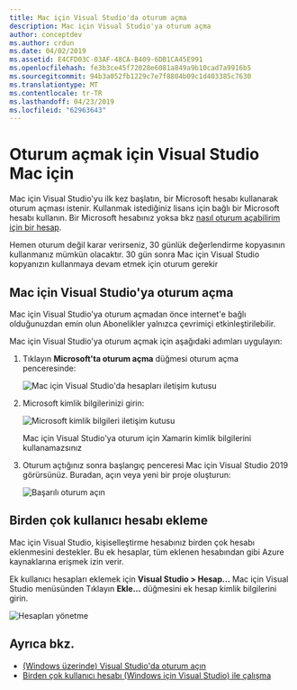 ```yaml
---
title: Mac için Visual Studio'da oturum açma
description: Mac için Visual Studio'ya oturum açma
author: conceptdev
ms.author: crdun
ms.date: 04/02/2019
ms.assetid: E4CFD03C-03AF-48CA-B409-6DB1CA45E991
ms.openlocfilehash: fe3b3ce45f72028e6081a849a9b10cad7a9916b5
ms.sourcegitcommit: 94b3a052fb1229c7e7f8804b09c1d403385c7630
ms.translationtype: MT
ms.contentlocale: tr-TR
ms.lasthandoff: 04/23/2019
ms.locfileid: "62963643"
---
```

# <a name="sign-in-to-visual-studio-for-mac"></a>Oturum açmak için Visual Studio Mac için

Mac için Visual Studio'yu ilk kez başlatın, bir Microsoft hesabı kullanarak oturum açması istenir. Kullanmak istediğiniz lisans için bağlı bir Microsoft hesabı kullanın. Bir Microsoft hesabınız yoksa bkz [nasıl oturum açabilirim için bir hesap](https://support.microsoft.com/instantanswers/d18cc497-d839-cf50-dea8-f99c95f2bd16/sign-up-for-a-microsoft-account).

Hemen oturum değil karar verirseniz, 30 günlük değerlendirme kopyasının kullanmanız mümkün olacaktır. 30 gün sonra Mac için Visual Studio kopyanızın kullanmaya devam etmek için oturum gerekir

## <a name="how-to-sign-in-to-visual-studio-for-mac"></a>Mac için Visual Studio'ya oturum açma

Mac için Visual Studio'ya oturum açmadan önce internet'e bağlı olduğunuzdan emin olun Abonelikler yalnızca çevrimiçi etkinleştirilebilir.

Mac için Visual Studio'ya oturum açmak için aşağıdaki adımları uygulayın:

1. Tıklayın **Microsoft'ta oturum açma** düğmesi oturum açma penceresinde:

    ![Mac için Visual Studio'da hesapları iletişim kutusu](media/signing-in-image12.png)

2. Microsoft kimlik bilgilerinizi girin:

    ![Microsoft kimlik bilgileri iletişim kutusu](media/signing-in-image13.png)

    Mac için Visual Studio'ya oturum için Xamarin kimlik bilgilerini kullanamazsınız

3. Oturum açtığınız sonra başlangıç penceresi Mac için Visual Studio 2019 görürsünüz. Buradan, açın veya yeni bir proje oluşturun:

    ![Başarılı oturum açın](media/signing-in-image14.png)

## <a name="adding-multiple-user-accounts"></a>Birden çok kullanıcı hesabı ekleme

Mac için Visual Studio, kişiselleştirme hesabınız birden çok hesabı eklenmesini destekler. Bu ek hesaplar, tüm eklenen hesabından gibi Azure kaynaklarına erişmek izin verir.

Ek kullanıcı hesapları eklemek için **Visual Studio > Hesap...**  Mac için Visual Studio menüsünden Tıklayın **Ekle...**  düğmesini ek hesap kimlik bilgilerini girin.

![Hesapları yönetme](media/signing-in-image15.png)

## <a name="see-also"></a>Ayrıca bkz.

- [(Windows üzerinde) Visual Studio'da oturum açın](/visualstudio/ide/signing-in-to-visual-studio)
- [Birden çok kullanıcı hesabı (Windows için Visual Studio) ile çalışma](/visualstudio/ide/work-with-multiple-user-accounts)